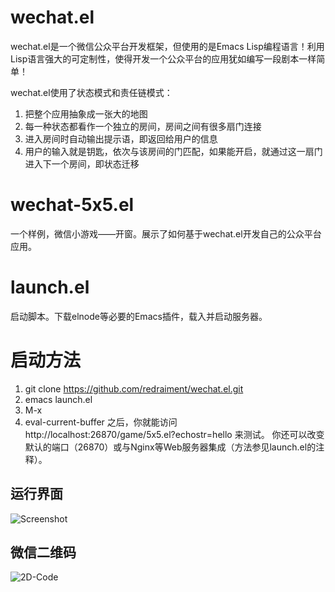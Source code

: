 # wechat.el
wechat.el是一个微信公众平台开发框架，但使用的是Emacs Lisp编程语言！利用Lisp语言强大的可定制性，使得开发一个公众平台的应用犹如编写一段剧本一样简单！

wechat.el使用了状态模式和责任链模式：
1. 把整个应用抽象成一张大的地图
2. 每一种状态都看作一个独立的房间，房间之间有很多扇门连接
3. 进入房间时自动输出提示语，即返回给用户的信息
4. 用户的输入就是钥匙，依次与该房间的门匹配，如果能开启，就通过这一扇门进入下一个房间，即状态迁移

# wechat-5x5.el
一个样例，微信小游戏——开窗。展示了如何基于wechat.el开发自己的公众平台应用。

# launch.el
启动脚本。下载elnode等必要的Emacs插件，载入并启动服务器。

# 启动方法
1. git clone https://github.com/redraiment/wechat.el.git
2. emacs launch.el
3. M-x
4. eval-current-buffer
之后，你就能访问 http://localhost:26870/game/5x5.el?echostr=hello 来测试。
你还可以改变默认的端口（26870）或与Nginx等Web服务器集成（方法参见launch.el的注释）。

## 运行界面
![Screenshot](http://redraiment.com/resources/figure/open-windows/1.png)

## 微信二维码
![2D-Code](http://redraiment.com/resources/figure/open-windows/2.jpg)
